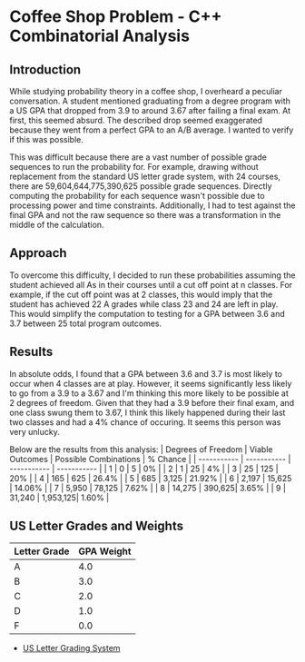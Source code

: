 # Coffee Shop Problem - C++ Combinatorial Analysis

## Introduction

While studying probability theory in a coffee shop, I overheard a peculiar conversation. A student mentioned graduating from a degree program with a US GPA that dropped from 3.9 to around 3.67 after failing a final exam. At first, this seemed absurd. The described drop seemed exaggerated because they went from a perfect GPA to an A/B average. I wanted to verify if this was possible.

This was difficult because there are a vast number of possible grade sequences to run the probability for. For example, drawing without replacement from the standard US letter grade system, with 24 courses, there are 59,604,644,775,390,625 possible grade sequences. Directly computing the probability for each sequence wasn't possible due to processing power and time constraints. Additionally, I had to test against the final GPA and not the raw sequence so there was a transformation in the middle of the calculation.

## Approach

To overcome this difficulty, I decided to run these probabilities assuming the student achieved all As in their courses until a cut off point at n classes. For example, if the cut off point was at 2 classes, this would imply that the student has achieved 22 A grades while class 23 and 24 are left in play. This would simplify the computation to testing for a GPA between 3.6 and 3.7 between 25 total program outcomes.

## Results
In absolute odds, I found that a GPA between 3.6 and 3.7 is most likely to occur when 4 classes are at play. However, it seems significantly less likely to go from a 3.9 to a 3.67 and I'm thinking this more likely to be possible at 2 degrees of freedom. Given that they had a 3.9 before their final exam, and one class swung them to 3.67, I think this likely happened during their last two classes and had a 4% chance of occuring. It seems this person was very unlucky.

Below are the results from this analysis:
| Degrees of Freedom | Viable Outcomes | Possible Combinations | % Chance |
| ----------- | ----------- | ----------- | ----------- |
| 1 | 0 | 5 | 0% |
| 2 | 1 | 25 | 4% |
| 3 | 25 | 125 | 20% |
| 4 | 165 | 625 | 26.4% |
| 5 | 685 | 3,125 | 21.92% |
| 6 | 2,197 | 15,625 | 14.06% |
| 7 | 5,950 | 78,125 | 7.62% |
| 8 | 14,275 | 390,625| 3.65% |
| 9 | 31,240 | 1,953,125| 1.60% |

## US Letter Grades and Weights
| Letter Grade | GPA Weight |
| ----------- | ----------- |
| A | 4.0 |
| B | 3.0 |
| C | 2.0 |
| D | 1.0 |
| F | 0.0 |

- [US Letter Grading System](https://en.wikipedia.org/wiki/Academic_grading_in_the_United_States)
